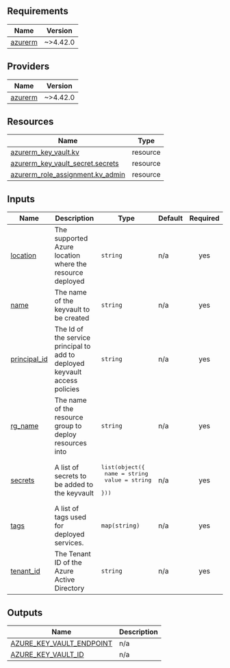 <!-- BEGIN_TF_DOCS -->
## Requirements

| Name | Version |
|------|---------|
| <a name="requirement_azurerm"></a> [azurerm](#requirement\_azurerm) | ~>4.42.0 |

## Providers

| Name | Version |
|------|---------|
| <a name="provider_azurerm"></a> [azurerm](#provider\_azurerm) | ~>4.42.0 |

## Resources

| Name | Type |
|------|------|
| [azurerm_key_vault.kv](https://registry.terraform.io/providers/hashicorp/azurerm/latest/docs/resources/key_vault) | resource |
| [azurerm_key_vault_secret.secrets](https://registry.terraform.io/providers/hashicorp/azurerm/latest/docs/resources/key_vault_secret) | resource |
| [azurerm_role_assignment.kv_admin](https://registry.terraform.io/providers/hashicorp/azurerm/latest/docs/resources/role_assignment) | resource |

## Inputs

| Name | Description | Type | Default | Required |
|------|-------------|------|---------|:--------:|
| <a name="input_location"></a> [location](#input\_location) | The supported Azure location where the resource deployed | `string` | n/a | yes |
| <a name="input_name"></a> [name](#input\_name) | The name of the keyvault to be created | `string` | n/a | yes |
| <a name="input_principal_id"></a> [principal\_id](#input\_principal\_id) | The Id of the service principal to add to deployed keyvault access policies | `string` | n/a | yes |
| <a name="input_rg_name"></a> [rg\_name](#input\_rg\_name) | The name of the resource group to deploy resources into | `string` | n/a | yes |
| <a name="input_secrets"></a> [secrets](#input\_secrets) | A list of secrets to be added to the keyvault | <pre>list(object({<br/>    name  = string<br/>    value = string<br/>  }))</pre> | n/a | yes |
| <a name="input_tags"></a> [tags](#input\_tags) | A list of tags used for deployed services. | `map(string)` | n/a | yes |
| <a name="input_tenant_id"></a> [tenant\_id](#input\_tenant\_id) | The Tenant ID of the Azure Active Directory | `string` | n/a | yes |

## Outputs

| Name | Description |
|------|-------------|
| <a name="output_AZURE_KEY_VAULT_ENDPOINT"></a> [AZURE\_KEY\_VAULT\_ENDPOINT](#output\_AZURE\_KEY\_VAULT\_ENDPOINT) | n/a |
| <a name="output_AZURE_KEY_VAULT_ID"></a> [AZURE\_KEY\_VAULT\_ID](#output\_AZURE\_KEY\_VAULT\_ID) | n/a |
<!-- END_TF_DOCS -->